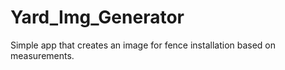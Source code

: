 # Yard_Img_Generator
Simple app that creates an image for fence installation based on measurements.

